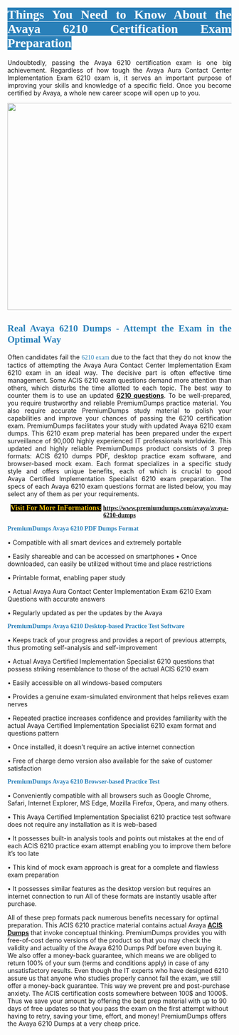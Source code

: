 <h1 style="text-align: justify;"><span style="color:#ffffff;"><span style="font-family:Georgia,serif;"><strong><span style="background-color:#2980b9;">Things You Need to Know About the Avaya 6210 Certification Exam Preparation</span></strong></span></span></h1>

<p style="text-align: justify;">Undoubtedly, passing the Avaya 6210 certification exam is one big achievement. Regardless of how tough the Avaya Aura Contact Center Implementation Exam 6210 exam is, it serves an important purpose of improving your skills and knowledge of a specific field. Once you become certified by Avaya, a whole new career scope will open up to you.</p>

<p style="text-align: center;"><a href="https://www.premiumdumps.com/avaya/avaya-6210-dumps"><img alt="" src="https://i.imgur.com/KJGzbJ2.jpeg" style="width: 700px; height: 465px;" /></a></p>

<h2 style="text-align: justify;"><span style="color:#2980b9;"><span style="font-family:Georgia,serif;"><strong>Real Avaya 6210 Dumps - Attempt the Exam in the Optimal Way</strong></span></span></h2>

<p style="text-align: justify;">Often candidates fail the <span style="color:#2980b9;"><span style="font-family:Georgia,serif;">6210 exam<strong> </strong></span></span>due to the fact that they do not know the tactics of attempting the Avaya Aura Contact Center Implementation Exam 6210 exam in an ideal way. The decisive part is often effective time management. Some ACIS 6210 exam questions demand more attention than others, which disturbs the time allotted to each topic. The best way to counter them is to use an updated <strong><a href="https://www.premiumdumps.com/avaya/avaya-6210-dumps">6210 questions</a></strong>. To be well-prepared, you require trustworthy and reliable PremiumDumps practice material. You also require accurate PremiumDumps study material to polish your capabilities and improve your chances of passing the 6210 certification exam. PremiumDumps facilitates your study with updated Avaya 6210 exam dumps. This 6210 exam prep material has been prepared under the expert surveillance of 90,000 highly experienced IT professionals worldwide. This updated and highly reliable PremiumDumps product consists of 3 prep formats: ACIS 6210 dumps PDF, desktop practice exam software, and browser-based mock exam. Each format specializes in a specific study style and offers unique benefits, each of which is crucial to good Avaya Certified Implementation Specialist 6210 exam preparation. The specs of each Avaya 6210 exam questions format are listed below, you may select any of them as per your requirements.</p>

<p style="text-align: center;"><span style="font-family:Georgia,serif;"><strong><span style="font-size:16px;"><span style="color:#f1c40f;"><span style="background-color:#000000;">Visit For More InFormations:</span></span></span> <a href="https://www.premiumdumps.com/avaya/avaya-6210-dumps">https://www.premiumdumps.com/avaya/avaya-6210-dumps</a></strong></span></p>

<p><span style="color:#2980b9;"><span style="font-family:Georgia,serif;"><strong><strong><strong>PremiumDumps Avaya 6210 PDF Dumps Format</strong></strong></strong></span></span></p>

<p>• Compatible with all smart devices and extremely portable</p>

<p>• Easily shareable and can be accessed on smartphones • Once downloaded, can easily be utilized without time and place restrictions</p>

<p>• Printable format, enabling paper study</p>

<p>• Actual Avaya Aura Contact Center Implementation Exam 6210 Exam Questions with accurate answers</p>

<p>• Regularly updated as per the updates by the Avaya</p>

<p><span style="color:#2980b9;"><span style="font-family:Georgia,serif;"><strong><strong><strong>PremiumDumps Avaya 6210 Desktop-based Practice Test Software</strong></strong></strong></span></span></p>

<p>• Keeps track of your progress and provides a report of previous attempts, thus promoting self-analysis and self-improvement</p>

<p>• Actual Avaya Certified Implementation Specialist 6210 questions that possess striking resemblance to those of the actual ACIS 6210 exam</p>

<p>• Easily accessible on all windows-based computers</p>

<p>• Provides a genuine exam-simulated environment that helps relieves exam nerves</p>

<p>• Repeated practice increases confidence and provides familiarity with the actual Avaya Certified Implementation Specialist 6210 exam format and questions pattern</p>

<p>• Once installed, it doesn’t require an active internet connection</p>

<p>• Free of charge demo version also available for the sake of customer satisfaction</p>

<p><span style="color:#2980b9;"><span style="font-family:Georgia,serif;"><strong><strong><strong>PremiumDumps Avaya 6210 Browser-based Practice Test</strong></strong></strong></span></span></p>

<p>• Conveniently compatible with all browsers such as Google Chrome, Safari, Internet Explorer, MS Edge, Mozilla Firefox, Opera, and many others.</p>

<p>• This Avaya Certified Implementation Specialist 6210 practice test software does not require any installation as it is web-based</p>

<p>• It possesses built-in analysis tools and points out mistakes at the end of each ACIS 6210 practice exam attempt enabling you to improve them before it’s too late</p>

<p>• This kind of mock exam approach is great for a complete and flawless exam preparation</p>

<p>• It possesses similar features as the desktop version but requires an internet connection to run All of these formats are instantly usable after purchase.</p>

<p>All of these prep formats pack numerous benefits necessary for optimal preparation. This ACIS 6210 practice material contains actual Avaya <span style="color:#000000;"><strong><a href="https://www.premiumdumps.com/avaya/acis-dumps">ACIS Dumps</a></strong></span> that invoke conceptual thinking. PremiumDumps provides you with free-of-cost demo versions of the product so that you may check the validity and actuality of the Avaya 6210 Dumps Pdf before even buying it. We also offer a money-back guarantee, which means we are obliged to return 100% of your sum (terms and conditions apply) in case of any unsatisfactory results. Even though the IT experts who have designed 6210 assure us that anyone who studies properly cannot fail the exam, we still offer a money-back guarantee. This way we prevent pre and post-purchase anxiety. The ACIS certification costs somewhere between 100$ and 1000$. Thus we save your amount by offering the best prep material with up to 90 days of free updates so that you pass the exam on the first attempt without having to retry, saving your time, effort, and money! PremiumDumps offers the Avaya 6210 Dumps at a very cheap price.</p>
